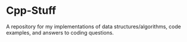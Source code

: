 # Cpp-Stuff
A repository for my implementations of data structures/algorithms, code examples, and answers to coding questions.
